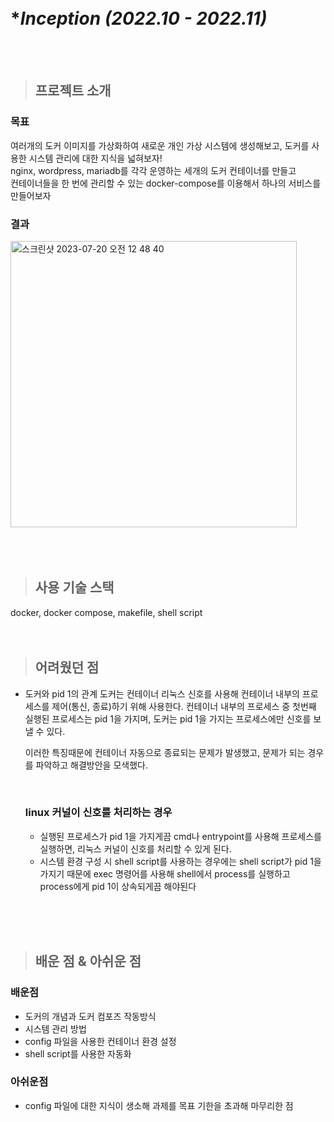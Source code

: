 <br>
<br>

# **Inception (2022.10 - 2022.11)*

<br>
<br>

> ## 프로젝트 소개
     
### 목표
여러개의 도커 이미지를 가상화하여 새로운 개인 가상 시스템에 생성해보고, 도커를 사용한 시스템 관리에 대한 지식을 넓혀보자!
<br>
nginx, wordpress, mariadb를 각각 운영하는 세개의 도커 컨테이너를 만들고    
컨테이너들을 한 번에 관리할 수 있는 docker-compose를 이용해서 하나의 서비스를 만들어보자


### 결과
<img width="458" alt="스크린샷 2023-07-20 오전 12 48 40" src="https://github.com/Jung-Off/42/assets/33520938/35908c39-0d78-4bde-959a-677d40b55521">

<br>
<br>
<br>

<br>

> ## 사용 기술 스택

docker, docker compose, makefile, shell script
<br>
<br>
<br>

> ## 어려웠던 점

- 도커와 pid 1의 관계
  도커는 컨테이너 리눅스 신호를 사용해 컨테이너 내부의 프로세스를 제어(통신, 종료)하기 위해 사용한다.
  컨테이너 내부의 프로세스 중 첫번째 실행된 프로세스는 pid 1을 가지며, 도커는 pid 1을 가지는 프로세스에만 신호를 보낼 수 있다.
  

  이러한 특징때문에 컨테이너 자동으로 종료되는 문제가 발생했고, 문제가 되는 경우를 파악하고 해결방안을 모색했다.

  <br>
  
  ### **linux 커널이 신호를 처리하는 경우**
     - 실행된 프로세스가 pid 1을 가지게끔 cmd나 entrypoint를 사용해 프로세스를 실행하면, 리눅스 커널이 신호를 처리할 수 있게 된다.   
     - 시스템 환경 구성 시 shell script를 사용하는 경우에는 shell script가 pid 1을 가지기 때문에 exec 명령어를 사용해 shell에서 process를 실행하고 
        process에게 pid 1이 상속되게끔 해야된다  
      
<br>
<br>
<br>


> ## 배운 점 & 아쉬운 점

### 배운점

-   도커의 개념과 도커 컴포즈 작동방식
-   시스템 관리 방법
-   config 파일을 사용한 컨테이너 환경 설정
-   shell script를 사용한 자동화

### 아쉬운점

-   config 파일에 대한 지식이 생소해 과제를 목표 기한을 초과해 마무리한 점

<br>
